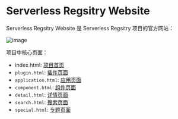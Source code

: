# Serverless Regsitry Website

Serverless Regsitry Website 是 Serverless Regsitry 项目的官方网站：

![image](https://user-images.githubusercontent.com/21079031/169323465-a35ef7d0-636c-4068-8860-8fc69b85b490.png)

项目中核心页面：

- index.html: [项目首页](https://registry.serverless-devs.com/)
- `plugin.html`: [插件页面](https://registry.serverless-devs.com/plugin.html)
- `application.html`: [应用页面](https://registry.serverless-devs.com/application.html)
- `component.html`: [组件页面](https://registry.serverless-devs.com/component.html)
- `detail.html`: [详情页面](https://registry.serverless-devs.com/detail.html)
- `search.html`: [搜索页面](https://registry.serverless-devs.com/search.html)
- `special.html`: [专题页面](https://registry.serverless-devs.com/special.html)

